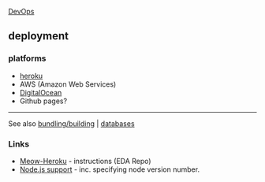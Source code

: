 [DevOps](index.md)

## deployment

### platforms
- [heroku](heroku.md)
- AWS (Amazon Web Services)
- [DigitalOcean](digitalOcean.md)
- Github pages?


---

See also [bundling/building](building.md)
 | [databases](databases.md)


### Links
- [Meow-Heroku](https://github.com/hihi-2016/meow-heroku) - instructions (EDA Repo)
- [Node.js support](https://devcenter.heroku.com/articles/nodejs-support) - inc. specifying node version number.
